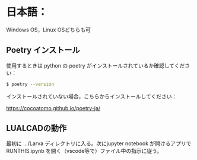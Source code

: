 # 日本語：
Windows OS，Linux OSどちらも可

## Poetry インストール
使用するときは python の poetry がインストールされているか確認してください：

```bash
$ poetry --version
```

インストールされていない場合，こちらからインストールしてください：

https://cocoatomo.github.io/poetry-ja/


## LUALCADの動作
最初に .../Larva ディレクトリに入る。次にjupyter notebook が開けるアプリで RUNTHIS.ipynb を開く（vscode等で）ファイル中の指示に従う。